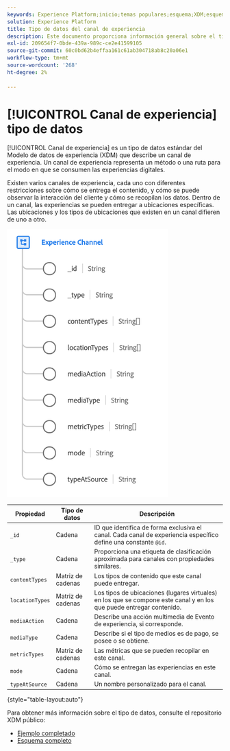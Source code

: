 ```yaml
---
keywords: Experience Platform;inicio;temas populares;esquema;XDM;esquemas;esquemas;Detalles de página web;tipo de datos;tipo de datos;tipo de datos;página web
solution: Experience Platform
title: Tipo de datos del canal de experiencia
description: Este documento proporciona información general sobre el tipo de datos del Modelo de datos de experiencia (XDM) del canal de experiencia.
exl-id: 209654f7-0bde-439a-989c-ce2e41599105
source-git-commit: 60c0bd62b4effaa161c61ab304718ab8c20a06e1
workflow-type: tm+mt
source-wordcount: '268'
ht-degree: 2%

---
```


# [!UICONTROL Canal de experiencia] tipo de datos

[!UICONTROL Canal de experiencia] es un tipo de datos estándar del Modelo de datos de experiencia (XDM) que describe un canal de experiencia. Un canal de experiencia representa un método o una ruta para el modo en que se consumen las experiencias digitales.

Existen varios canales de experiencia, cada uno con diferentes restricciones sobre cómo se entrega el contenido, y cómo se puede observar la interacción del cliente y cómo se recopilan los datos. Dentro de un canal, las experiencias se pueden entregar a ubicaciones específicas. Las ubicaciones y los tipos de ubicaciones que existen en un canal difieren de uno a otro.

![](../images/data-types/experience-channel.png)

| Propiedad | Tipo de datos | Descripción |
| --- | --- | --- |
| `_id` | Cadena | ID que identifica de forma exclusiva el canal. Cada canal de experiencia específico define una constante `@id`. |
| `_type` | Cadena | Proporciona una etiqueta de clasificación aproximada para canales con propiedades similares. |
| `contentTypes` | Matriz de cadenas | Los tipos de contenido que este canal puede entregar. |
| `locationTypes` | Matriz de cadenas | Los tipos de ubicaciones (lugares virtuales) en los que se compone este canal y en los que puede entregar contenido. |
| `mediaAction` | Cadena | Describe una acción multimedia de Evento de experiencia, si corresponde. |
| `mediaType` | Cadena | Describe si el tipo de medios es de pago, se posee o se obtiene. |
| `metricTypes` | Matriz de cadenas | Las métricas que se pueden recopilar en este canal. |
| `mode` | Cadena | Cómo se entregan las experiencias en este canal. |
| `typeAtSource` | Cadena | Un nombre personalizado para el canal. |

{style="table-layout:auto"}

Para obtener más información sobre el tipo de datos, consulte el repositorio XDM público:

* [Ejemplo completado](https://github.com/adobe/xdm/blob/master/components/datatypes/channels/channel.example.1.json)
* [Esquema completo](https://github.com/adobe/xdm/blob/master/components/datatypes/channels/channel.schema.json)
